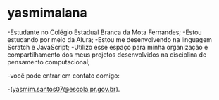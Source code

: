 # yasmimalana
-Estudante no Colégio Estadual Branca da Mota Fernandes;
-Estou estudando por meio da Alura;
-Estou me desenvolvendo na linguagem Scratch e JavaScript;
-Utilizo esse espaço para minha organização e compartilhamento dos meus projetos desenvolvidos na disciplina de pensamento computacional;

-você pode entrar em contato comigo:

-(yasmim.santos07@escola.pr.gov.br).




